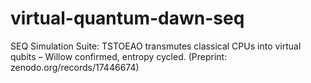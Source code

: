 # virtual-quantum-dawn-seq
SEQ Simulation Suite: TSTOEAO transmutes classical CPUs into virtual qubits – Willow confirmed, entropy cycled. (Preprint: zenodo.org/records/17446674)
